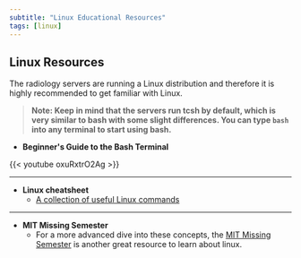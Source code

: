 ```yaml
---
subtitle: "Linux Educational Resources"
tags: [linux]
---
```


## Linux Resources

The radiology servers are running a Linux distribution and therefore it is highly recommended to get familiar with Linux.

> **Note: Keep in mind that the servers run tcsh by default, which is very similar to bash with some slight differences. You can type `bash` into any terminal to start using bash.**

- **Beginner's Guide to the Bash Terminal**

{{< youtube oxuRxtrO2Ag >}}

---

- **Linux cheatsheet**
  - [A collection of useful Linux commands](/materials/linux-cheatsheet.pdf)

---

- **MIT Missing Semester**
  - For a more advanced dive into these concepts, the [MIT Missing Semester](https://missing.csail.mit.edu/) is another great resource to learn about linux.
